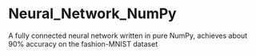 # Neural_Network_NumPy
A fully connected neural network written in pure NumPy, achieves about 90% accuracy on the fashion-MNIST dataset
